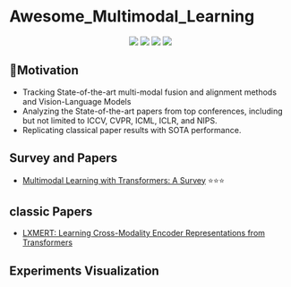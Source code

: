 # Awesome_Multimodal_Learning

<div align='center'>
  <img src=https://cdn.rawgit.com/sindresorhus/awesome/d7305f38d29fed78fa85652e3a63e154dd8e8829/media/badge.svg >
  <img src=https://img.shields.io/github/forks/wangskyone/Awesome_multimodal.svg?style=social >
  <img src=https://img.shields.io/github/stars/wangskyone/Awesome_multimodal.svg?style=social >
  <img src=https://img.shields.io/github/watchers/wangskyone/Awesome_multimodal.svg?style=social >
 </div>   

## 📒Motivation
- Tracking State-of-the-art multi-modal fusion and alignment methods and Vision-Language Models
- Analyzing the State-of-the-art papers from top conferences, including but not limited to ICCV, CVPR, ICML, ICLR, and NIPS.
- Replicating classical paper results with SOTA performance.

## Survey and Papers 
- [Multimodal Learning with Transformers: A Survey](https://arxiv.org/abs/2206.06488) ⭐️⭐️⭐


## classic Papers
- [LXMERT: Learning Cross-Modality Encoder Representations from Transformers](https://arxiv.org/abs/1908.07490)


## Experiments Visualization
